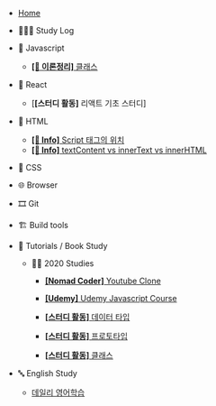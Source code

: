 - [Home](/)

* 👩🏻‍💻 Study Log

- 🍊 Javascript

  - [**[📝 이론정리]** 클래스](/javascript/class.md)

- 💠 React

  - [**[스터디 활동]** 리액트 기초 스터디]

- 🚂 HTML

  - [**[👻 Info]** Script 태그의 위치](/html/script태그의_위치.md)
  - [**[👻 Info]** textContent vs innerText vs innerHTML](/html/../../html/textcontent_innertext_innerhtml.md)

- 💅 CSS

- 🌐 Browser

- 🎞 Git

- 🏗 Build tools

- 📝 Tutorials / Book Study

  - 🧚‍♀️ 2020 Studies

    - [**[Nomad Coder]** Youtube Clone](/tutorials/youtubeClone.md)

    - [**[Udemy]** Udemy Javascript Course](/tutorials/유데미-자바스크립트-코스/Udemy_javascript_class.md)

    - [**[스터디 활동]** 데이터 타입](/tutorials/자바스크립트_기초_스터디/01.데이터_타입.md)

    - [**[스터디 활동]** 프로토타입](/javascript/prototype.md)

    - [**[스터디 활동]** 클래스](/tutorials/자바스크립트_기초_스터디/07.클래스.md)

- 🔤 English Study

  - [데일리 영어학습](/English-study/daily-english-study.md)
